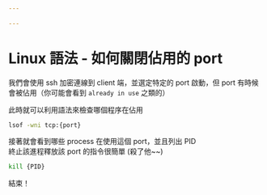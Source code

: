 ```yaml
---
 
---
```


# Linux 語法 - 如何關閉佔用的 port 

<!-- 實用的學習資源 https://linux.vbird.org/linux_basic/centos7/0340bashshell-scripts.php#script -->


我們會使用 ssh 加密連線到 client 端，並選定特定的 port 啟動，但 port 有時候會被佔用（你可能會看到 `already in use` 之類的）

此時就可以利用語法來檢查哪個程序在佔用

```bash
lsof -wni tcp:{port}
```

接著就會看到哪些 process 在使用這個 port，並且列出 PID\
終止該進程釋放該 port 的指令很簡單 (殺了他~~)

```bash
kill {PID}
```

結束！